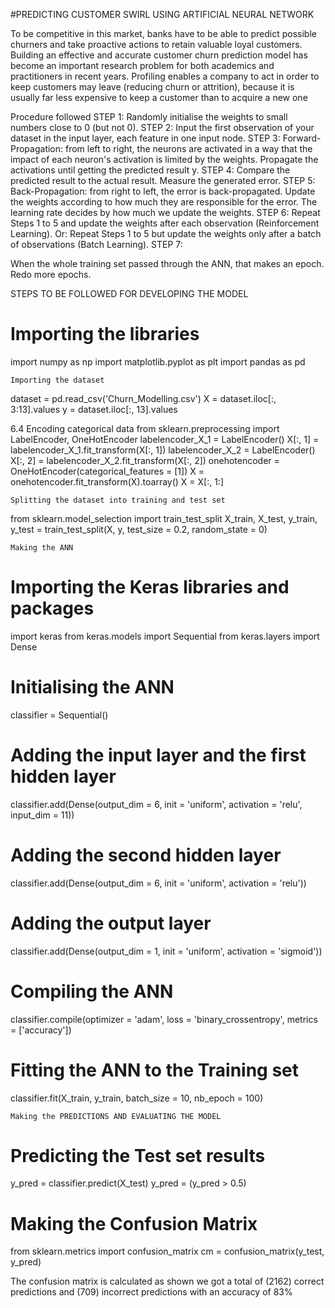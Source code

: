 #PREDICTING CUSTOMER SWIRL USING ARTIFICIAL NEURAL NETWORK

To be competitive in this market, banks have to be able to predict possible churners and take
proactive actions to retain valuable loyal customers. Building an effective and accurate
customer churn prediction model has become an important research problem for both
academics and practitioners in recent years. Profiling enables a company to act in order to
keep customers may leave (reducing churn or attrition), because it is usually far less
expensive to keep a customer than to acquire a new one

Procedure followed
STEP 1:
Randomly initialise the weights to small numbers close to 0 (but not 0).
STEP 2:
Input the first observation of your dataset in the input layer, each feature in one input node.
STEP 3:
Forward-Propagation: from left to right, the neurons are activated in a way that the impact
of each
neuron&#39;s activation is limited by the weights. Propagate the activations until getting the
predicted result y.
STEP 4:
Compare the predicted result to the actual result. Measure the generated error.
STEP 5:
Back-Propagation: from right to left, the error is back-propagated. Update the weights
according to
how much they are responsible for the error. The learning rate decides by how much we
update the weights.
STEP 6:
Repeat Steps 1 to 5 and update the weights after each observation (Reinforcement Learning).
Or:
Repeat Steps 1 to 5 but update the weights only after a batch of observations (Batch
Learning).
STEP 7:

When the whole training set passed through the ANN, that makes an epoch. Redo more
epochs.

STEPS TO BE FOLLOWED FOR DEVELOPING THE MODEL

# Importing the libraries
import numpy as np
import matplotlib.pyplot as plt
import pandas as pd

	Importing the dataset
dataset = pd.read_csv('Churn_Modelling.csv')
X = dataset.iloc[:, 3:13].values
y = dataset.iloc[:, 13].values

6.4	Encoding categorical data
from sklearn.preprocessing import LabelEncoder, OneHotEncoder
labelencoder_X_1 = LabelEncoder()
X[:, 1] = labelencoder_X_1.fit_transform(X[:, 1])
labelencoder_X_2 = LabelEncoder()
X[:, 2] = labelencoder_X_2.fit_transform(X[:, 2])
onehotencoder = OneHotEncoder(categorical_features = [1])
X = onehotencoder.fit_transform(X).toarray()
X = X[:, 1:]

	Splitting the dataset into training and test set
from sklearn.model_selection import train_test_split
X_train, X_test, y_train, y_test = train_test_split(X, y, test_size = 0.2, random_state = 0)

	Making the ANN
# Importing the Keras libraries and packages
import keras
from keras.models import Sequential
from keras.layers import Dense

# Initialising the ANN
classifier = Sequential()

# Adding the input layer and the first hidden layer
classifier.add(Dense(output_dim = 6, init = 'uniform', activation = 'relu', input_dim = 11))

# Adding the second hidden layer
classifier.add(Dense(output_dim = 6, init = 'uniform', activation = 'relu'))

# Adding the output layer
classifier.add(Dense(output_dim = 1, init = 'uniform', activation = 'sigmoid'))

# Compiling the ANN
classifier.compile(optimizer = 'adam', loss = 'binary_crossentropy', metrics = ['accuracy'])

# Fitting the ANN to the Training set
classifier.fit(X_train, y_train, batch_size = 10, nb_epoch = 100)

	Making the PREDICTIONS AND EVALUATING THE MODEL
# Predicting the Test set results
y_pred = classifier.predict(X_test)
y_pred = (y_pred > 0.5)

# Making the Confusion Matrix
from sklearn.metrics import confusion_matrix
cm = confusion_matrix(y_test, y_pred)


The confusion matrix is calculated as shown
  we got a total of (2162) correct predictions and  (709) incorrect predictions with an accuracy of 83%



